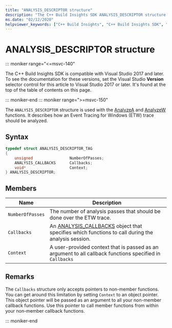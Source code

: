 ```yaml
---
title: "ANALYSIS_DESCRIPTOR structure"
description: "The C++ Build Insights SDK ANALYSIS_DESCRIPTOR structure reference."
ms.date: "02/12/2020"
helpviewer_keywords: ["C++ Build Insights", "C++ Build Insights SDK", "ANALYSIS_DESCRIPTOR", "throughput analysis", "build time analysis", "vcperf.exe"]
---
```

# ANALYSIS_DESCRIPTOR structure

::: moniker range="<=msvc-140"

The C++ Build Insights SDK is compatible with Visual Studio 2017 and later. To see the documentation for these versions, set the Visual Studio **Version** selector control for this article to Visual Studio 2017 or later. It's found at the top of the table of contents on this page.

::: moniker-end
::: moniker range=">=msvc-150"

The `ANALYSIS_DESCRIPTOR` structure is used with the [AnalyzeA](../functions/analyze-a.md) and [AnalyzeW](../functions/analyze-w.md) functions. It describes how an Event Tracing for Windows (ETW) trace should be analyzed.

## Syntax

```cpp
typedef struct ANALYSIS_DESCRIPTOR_TAG
{
    unsigned                NumberOfPasses;
    ANALYSIS_CALLBACKS      Callbacks;
    void*                   Context;
} ANALYSIS_DESCRIPTOR;
```

## Members

| Name | Description |
|--|--|
| `NumberOfPasses` | The number of analysis passes that should be done over the ETW trace. |
| `Callbacks` | An [ANALYSIS_CALLBACKS](analysis-callbacks-struct.md) object that specifies which functions to call during the analysis session. |
| `Context` | A user-provided context that is passed as an argument to all callback functions specified in `Callbacks` |

## Remarks

The `Callbacks` structure only accepts pointers to non-member functions. You can get around this limitation by setting `Context` to an object pointer. This object pointer will be passed as an argument to all your non-member callback functions. Use this pointer to call member functions from within your non-member callback functions.

::: moniker-end
